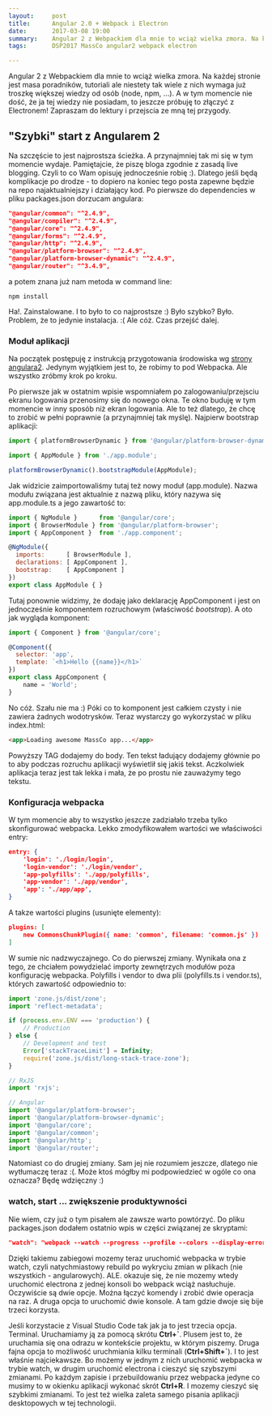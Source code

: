 ```yaml
---
layout:     post
title:      Angular 2.0 + Webpack i Electron
date:       2017-03-08 19:00
summary:    Angular 2 z Webpackiem dla mnie to wciąż wielka zmora. Na każdej stronie jest masa poradników, tutoriali ale niestety tak wiele z nich wymaga już troszkę większej wiedzy od osób (node, npm, ...). A w tym momencie nie dość, że ja tej wiedzy nie posiadam, to jeszcze próbuję to złączyć z Electronem! Zapraszam do lektury i przejscia ze mną tej przygody.
tags:       DSP2017 MassCo angular2 webpack electron

---
```



Angular 2 z Webpackiem dla mnie to wciąż wielka zmora. Na każdej stronie jest masa poradników, tutoriali ale niestety tak wiele z nich wymaga już troszkę większej wiedzy od osób (node, npm, ...). A w tym momencie nie dość, że ja tej wiedzy nie posiadam, to jeszcze próbuję to złączyć z Electronem! Zapraszam do lektury i przejscia ze mną tej przygody.

## "Szybki" start z Angularem 2 ##

Na szczęście to jest najprostsza ścieżka. A przynajmniej tak mi się w tym momencie wydaje. Pamiętajcie, że piszę bloga zgodnie z zasadą live blogging. Czyli to co Wam opisuję jednocześnie robię :). Dlatego jeśli będą komplikacje po drodze - to dopiero na koniec tego posta zapewne będzie na repo najaktualniejszy i działający kod. Po pierwsze do dependencies w pliku packages.json dorzucam angulara:

``` json
"@angular/common": "^2.4.9",
"@angular/compiler": "^2.4.9",
"@angular/core": "^2.4.9",
"@angular/forms": "^2.4.9",
"@angular/http": "^2.4.9",
"@angular/platform-browser": "^2.4.9",
"@angular/platform-browser-dynamic": "^2.4.9",
"@angular/router": "^3.4.9",
```

a potem znana już nam metoda w command line:

```
npm install
```

Ha!. Zainstalowane. I to było to co najprostsze :) Było szybko? Było. Problem, że to jedynie instalacja. :( Ale cóż. Czas przejść dalej.

### Moduł aplikacji ###

Na początek postępuję z instrukcją przygotowania środowiska wg [strony angulara2][1]. Jedynym wyjątkiem jest to, że robimy to pod Webpacka. Ale wszystko zróbmy krok po kroku.

Po pierwsze jak w ostatnim wpisie wspomniałem po zalogowaniu/przejsciu ekranu logowania przenosimy się do nowego okna. Te okno buduję w tym momencie w inny sposób niż ekran logowania. Ale to też dlatego, że chcę to zrobić w pełni poprawnie (a przynajmniej tak myślę). Najpierw bootstrap aplikacji:

```js
import { platformBrowserDynamic } from '@angular/platform-browser-dynamic';

import { AppModule } from './app.module';

platformBrowserDynamic().bootstrapModule(AppModule);
```

Jak widzicie zaimportowaliśmy tutaj też nowy moduł (app.module). Nazwa modułu związana jest aktualnie z nazwą pliku, który nazywa się app.module.ts a jego zawartość to:

```js
import { NgModule }      from '@angular/core';
import { BrowserModule } from '@angular/platform-browser';
import { AppComponent }  from './app.component';

@NgModule({
  imports:      [ BrowserModule ],
  declarations: [ AppComponent ],
  bootstrap:    [ AppComponent ]
})
export class AppModule { }
```

Tutaj ponownie widzimy, że dodaję jako deklarację AppComponent i jest on jednocześnie komponentem rozruchowym (właściwość *bootstrap*). A oto jak wygląda komponent:

```js
import { Component } from '@angular/core';

@Component({
  selector: 'app',
  template: `<h1>Hello {{name}}</h1>`
})
export class AppComponent { 
    name = 'World'; 
}
```

No cóż. Szału nie ma :) Póki co to komponent jest całkiem czysty i nie zawiera żadnych wodotrysków. Teraz wystarczy go wykorzystać w pliku index.html:

```html
<app>Loading awesome MassCo app...</app>
```

Powyższy TAG dodajemy do body. Ten tekst ładujący dodajemy głównie po to aby podczas rozruchu aplikacji wyświetlił się jakiś tekst. Aczkolwiek aplikacja teraz jest tak lekka i mała, że po prostu nie zauważymy tego tekstu.

### Konfiguracja webpacka ###

W tym momencie aby to wszystko jeszcze zadziałało trzeba tylko skonfigurować webpacka. Lekko zmodyfikowałem wartości we właściwości entry:

```json
entry: {
    'login': './login/login',
    'login-vendor': './login/vendor',
    'app-polyfills': './app/polyfills',
    'app-vendor': './app/vendor',
    'app': './app/app',
}
```

A takze wartości plugins (usunięte elementy):

```json
plugins: [
    new CommonsChunkPlugin({ name: 'common', filename: 'common.js' })
]
```

W sumie nic nadzwyczajnego. Co do pierwszej zmiany. Wynikała ona z tego, ze chciałem powydzielać importy zewnętrzych modułów poza konfigurację webpacka. Polyfills i vendor to dwa plii (polyfills.ts i vendor.ts), których zawartość odpowiednio to:

```js
import 'zone.js/dist/zone';
import 'reflect-metadata';

if (process.env.ENV === 'production') {
    // Production
} else {
    // Development and test
    Error['stackTraceLimit'] = Infinity;
    require('zone.js/dist/long-stack-trace-zone');
}
```

```js
// RxJS
import 'rxjs';

// Angular
import '@angular/platform-browser';
import '@angular/platform-browser-dynamic';
import '@angular/core';
import '@angular/common';
import '@angular/http';
import '@angular/router';
```

Natomiast co do drugiej zmiany. Sam jej nie rozumiem jeszcze, dlatego nie wytłumaczę teraz :(. Może ktoś mógłby mi podpowiedzieć w ogóle co ona oznacza? Będę wdzięczny :)

### watch, start ... zwiększenie produktywności ###

Nie wiem, czy już o tym pisałem ale zawsze warto powtórzyć. Do pliku packages.json dodałem ostatnio wpis w części związanej ze skryptami:

```json
"watch": "webpack --watch --progress --profile --colors --display-error-details --display-cached"
```

Dzięki takiemu zabiegowi mozemy teraz uruchomić webpacka w trybie watch, czyli natychmiastowy rebuild po wykryciu zmian w plikach (nie wszystkich - angularowych). ALE. okazuje się, że nie mozemy wtedy uruchomić electrona z jednej konsoli bo webpack wciąż nasłuchuje. Oczywiście są dwie opcje. Można łączyć komendy i zrobić dwie operacja na raz. A druga opcja to uruchomić dwie konsole. A tam gdzie dwoje się bije trzeci korzysta. 

Jeśli korzystacie z Visual Studio Code tak jak ja to jest trzecia opcja. Terminal. Uruchamiamy ją za pomocą skrótu **Ctrl+\`**. Plusem jest to, że uruchamia się ona odrazu w kontekście projektu, w którym piszemy. Druga fajna opcja to możliwość uruchmiania kilku terminali (**Ctrl+Shift+\`**). I to jest właśnie najciekawsze. Bo możemy w jednym z nich uruchomić webpacka w trybie watch, w drugim uruchomić electrona i cieszyć się szybszymi zmianami. Po każdym zapisie i przebuildowaniu przez webpacka jedyne co musimy to w okienku aplikacji wykonać skrót **Ctrl+R**. I mozemy cieszyć się szybkimi zmianami. To jest też wielka zaleta samego pisania aplikacji desktopowych w tej technologii.


  [1]: https://angular.io/docs/ts/latest/guide/setup.html